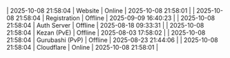 | 2025-10-08 21:58:04 | Website | Online | 2025-10-08 21:58:01 |
| 2025-10-08 21:58:04 | Registration | Offline | 2025-09-09 16:40:23 |
| 2025-10-08 21:58:04 | Auth Server | Offline | 2025-08-18 09:33:31 |
| 2025-10-08 21:58:04 | Kezan (PvE) | Offline | 2025-08-03 17:58:02 |
| 2025-10-08 21:58:04 | Gurubashi (PvP) | Offline | 2025-08-23 21:44:06 |
| 2025-10-08 21:58:04 | Cloudflare | Online | 2025-10-08 21:58:01 |
